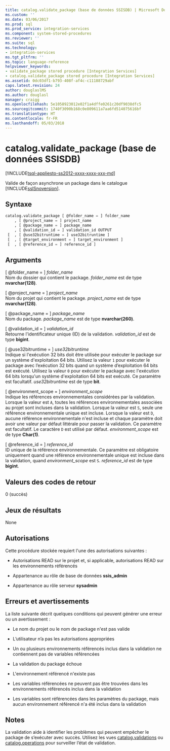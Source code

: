 ```yaml
---
title: catalog.validate_package (base de données SSISDB) | Microsoft Docs
ms.custom: ''
ms.date: 03/06/2017
ms.prod: sql
ms.prod_service: integration-services
ms.component: system-stored-procedures
ms.reviewer: ''
ms.suite: sql
ms.technology:
- integration-services
ms.tgt_pltfrm: ''
ms.topic: language-reference
helpviewer_keywords:
- validate_package stored procedure [Integration Services]
- catalog.validate_package stored procedure [Integration Services]
ms.assetid: 0dc03df1-b793-408f-af4c-c11188729abf
caps.latest.revision: 24
author: douglaslMS
ms.author: douglasl
manager: craigg
ms.openlocfilehash: 5e1058923012e02f1a4dffe0261c20df9038dfc5
ms.sourcegitcommit: 1740f3090b168c0e809611a7aa6fd514075616bf
ms.translationtype: HT
ms.contentlocale: fr-FR
ms.lasthandoff: 05/03/2018
---
```

# <a name="catalogvalidatepackage-ssisdb-database"></a>catalog.validate_package (base de données SSISDB)
[!INCLUDE[tsql-appliesto-ss2012-xxxx-xxxx-xxx-md](../../includes/tsql-appliesto-ss2012-xxxx-xxxx-xxx-md.md)]

  Valide de façon asynchrone un package dans le catalogue [!INCLUDE[ssISnoversion](../../includes/ssisnoversion-md.md)].  
  
## <a name="syntax"></a>Syntaxe  
  
```sql
catalog.validate_package [ @folder_name = ] folder_name  
    , [ @project_name = ] project_name  
    , [ @package_name = ] package_name  
    , [ @validation_id = ] validation_id OUTPUT  
 [  , [ @use32bitruntime = ] use32bitruntime ]  
 [  , [ @target_environment = ] target_environment ]  
 [  , [ @reference_id = ] reference_id ]  
```  
  
## <a name="arguments"></a>Arguments  
 [ @folder_name = ] *folder_name*  
 Nom du dossier qui contient le package. *folder_name* est de type **nvarchar(128)**.  
  
 [ @project_name = ] *project_name*  
 Nom du  projet qui contient le package. *project_name* est de type **nvarchar(128)**.  
  
 [ @package_name = ] *package_name*  
 Nom du package. *package_name* est de type **nvarchar(260)**.  
  
 [ @validation_id = ] *validation_id*  
 Retourne l'identificateur unique (ID) de la validation. *validation_id* est de type **bigint**.  
  
 [ @use32bitruntime = ] *use32bitruntime*  
 Indique si l'exécution 32 bits doit être utilisée pour exécuter le package sur un système d'exploitation 64 bits. Utilisez la valeur `1` pour exécuter le package avec l’exécution 32 bits quand un système d’exploitation 64 bits est exécuté. Utilisez la valeur `0` pour exécuter le package avec l'exécution 64 bits lorsqu'un système d'exploitation 64 bits est exécuté. Ce paramètre est facultatif. *use32bitruntime* est de type **bit**.  
  
 [ @environment_scope = ] *environment_scope*  
 Indique les références environnementales considérées par la validation. Lorsque la valeur est `A`, toutes les références environnementales associées au projet sont incluses dans la validation. Lorsque la valeur est `S`, seule une référence environnementale unique est incluse. Lorsque la valeur est `D`, aucune référence environnementale n'est incluse et chaque paramètre doit avoir une valeur par défaut littérale pour passer la validation. Ce paramètre est facultatif. Le caractère `D` est utilisé par défaut. *environment_scope* est de type **Char(1)**.  
  
 [ @reference_id = ] *reference_id*  
 ID unique de la référence environnementale. Ce paramètre est obligatoire uniquement quand une référence environnementale unique est incluse dans la validation, quand *environment_scope* est `S`. *reference_id* est de type **bigint**.  
  
## <a name="return-code-values"></a>Valeurs des codes de retour  
 0 (succès)  
  
## <a name="result-sets"></a>Jeux de résultats  
 None  
  
## <a name="permissions"></a>Autorisations  
 Cette procédure stockée requiert l'une des autorisations suivantes :  
  
-   Autorisations READ sur le projet et, si applicable, autorisations READ sur les environnements référencés  
  
-   Appartenance au rôle de base de données **ssis_admin**  
  
-   Appartenance au rôle serveur **sysadmin**  
  
## <a name="errors-and-warnings"></a>Erreurs et avertissements  
 La liste suivante décrit quelques conditions qui peuvent générer une erreur ou un avertissement :  
  
-   Le nom du projet ou le nom de package n'est pas valide  
  
-   L’utilisateur n’a pas les autorisations appropriées  
  
-   Un ou plusieurs environnements référencés inclus dans la validation ne contiennent pas de variables référencées  
  
-   La validation du package échoue  
  
-   L'environnement référencé n'existe pas  
  
-   Les variables référencées ne peuvent pas être trouvées dans les environnements référencés inclus dans la validation  
  
-   Les variables sont référencées dans les paramètres du package, mais aucun environnement référencé n'a été inclus dans la validation  
  
## <a name="remarks"></a>Notes   
 La validation aide à identifier les problèmes qui peuvent empêcher le package de s’exécuter avec succès. Utilisez les vues [catalog.validations](../../integration-services/system-views/catalog-validations-ssisdb-database.md) ou [catalog.operations](../../integration-services/system-views/catalog-operations-ssisdb-database.md) pour surveiller l’état de validation.  
  
  
